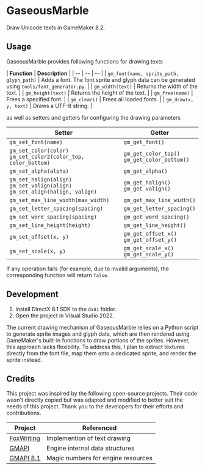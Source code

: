 # GaseousMarble

Draw Unicode texts in GameMaker 8.2.

## Usage

GaseousMarble provides following functions for drawing texts

| **Function** | **Description** |
| -- | -- | -- |
| `gm_font(name, sprite_path, glyph_path)` | Adds a font. The font sprite and glyph data can be generated using `tools/font_generator.py`. |
| `gm_width(text)` | Returns the width of the text. |
| `gm_height(text)` | Returns the height of the text. |
| `gm_free(name)` | Frees a specified font. |
| `gm_clear()` | Frees all loaded fonts. |
| `gm_draw(x, y, text)` | Draws a UTF-8 string. |

as well as setters and getters for configuring the drawing parameters

| **Setter** | **Getter** |
| -- | -- |
| `gm_set_font(name)` | `gm_get_font()` |
| `gm_set_color(color)`<br>`gm_set_color2(color_top, color_bottom)` | `gm_get_color_top()`<br>`gm_get_color_bottom()` |
| `gm_set_alpha(alpha)` | `gm_get_alpha()` |
| `gm_set_halign(align)`<br>`gm_set_valign(align)`<br>`gm_set_align(halign, valign)` | `gm_get_halign()`<br>`gm_get_valign()` |
| `gm_set_max_line_width(max_width)` | `gm_get_max_line_width()` |
| `gm_set_letter_spacing(spacing)` | `gm_get_letter_spacing()` |
| `gm_set_word_spacing(spacing)` | `gm_get_word_spacing()` |
| `gm_set_line_height(height)` | `gm_get_line_height()` |
| `gm_set_offset(x, y)`| `gm_get_offset_x()`<br>`gm_get_offset_y()` |
| `gm_set_scale(x, y)` | `gm_get_scale_x()`<br>`gm_get_scale_y()` |

If any operation fails (for example, due to invalid arguments), the corresponding function will return `false`.

## Development

1. Install DirectX 8.1 SDK to the `dx81` folder.
1. Open the project in Visual Studio 2022.

The current drawing mechanism of GaseousMarble relies on a Python script to generate sprite images and glyph data, which are then rendered using GameMaker's built-in functions to draw portions of the sprites. However, this approach lacks flexibility. To address this, I plan to extract textures directly from the font file, map them onto a dedicated sprite, and render the sprite instead.

## Credits

This project was inspired by the following open-source projects. Their code wasn't directly copied but was adapted and modified to better suit the needs of this project. Thank you to the developers for their efforts and contributions.

| **Project** | **Referenced** |
| -- | -- |
| [FoxWriting](https://github.com/Noisyfox/FoxWriting) | Implemention of text drawing |
| [GMAPI](https://github.com/snakedeveloper/gmapi) | Engine internal data structures |
| [GMAPI 8.1](https://github.com/gm-archive/gmapi-8.1) | Magic numbers for engine resources |
